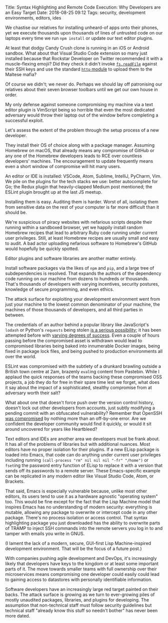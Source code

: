 Title: Syntax Highlighting and Remote Code Execution: Why Developers are an Easy Target
Date: 2018-08-25 09:12
Tags: security, development environments, editors, ides

We chastise our relatives for installing unheard-of apps onto their phones, yet
we execute thousands upon thousands of lines of untrusted code on our laptops
every time we run `npm install` or update our text editor plugins.

At least that dodgy Candy Crush clone is running in an iOS or Android sandbox.
What about that Visual Studio Code extension so many just installed because
that Rockstar Developer on Twitter recommended it with a muscle-flexing emojii?
Did they check it didn't invoke
[`fs.readFile`](https://nodejs.org/api/fs.html#fs_fs_readfile_path_options_callback)
against their SSH keys and use the standard [`http`
module](https://nodejs.org/api/http.html) to upload them to the Maltese mafia?

Of course we didn't; we never do. Perhaps we should lay off patronising our
relatives about their seven browser toolbars until we get our own house in
order.

My only defense against someone compromising my machine via a text editor
plugin is VimScript being so horrible that even the most dedicated adversary
would throw their laptop out of the window before completing a successful
exploit.

Let's assess the extent of the problem through the setup process of a new
developer.

They install their OS of choice along with a package manager. Assuming Homebrew
on macOS, that already means any compromise of GitHub or any one of the Homebrew
developers leads to RCE over countless developers' machines. The encouragement
to update frequently means even a short window of compromise will hit many
users.

An editor or IDE is installed: VSCode, Atom, Sublime, IntelliJ, PyCharm, Vim. We
pile on the plugins for the tech stacks we use: better autocomplete for Go; the
Redux plugin that heavily-clapped Medium post mentioned; the ESLint plugin
brought up at the last JS meetup.

Installing them is easy. Auditing them is harder. Worst of all, isolating them
from sensitive data on the rest of your computer is far more difficult than it
should be.

We're suspicious of piracy websites with nefarious scripts despite their running
within a sandboxed browser, yet we happily install random Homebrew recipes that
lead to arbitrary Ruby code running under current user privileges. Still, at
least Homebrew recipes are usually small and easy to audit. A bad actor
uploading nefarious software to Homebrew's GitHub would hopefully be quickly
spotted.

Editor plugins and software libraries are another matter entirely.

Install software packages via the likes of `npm` and `pip`, and a large tree of
subdependencies is resolved. That expands the authors of the dependency code
running on our machine from dozens to hundreds or thousands. That's thousands of
developers with varying incentives, security postures, knowledge of secure
programming, and even ethics.

The attack surface for exploiting your development environment went from
just your machine to the lowest common denominator of your machine, the
machines of those thousands of developers, and all third parties in between.

The credentials of an author behind a popular library like JavaScript's
`lodash` or Python's `requests` being stolen [is a serious
possibility](https://twitter.com/kennethreitz/status/869408310998552576); it
has been attempted before with [varying degrees of
success](https://eslint.org/blog/2018/07/postmortem-for-malicious-package-publishes).
Even a couple of hours passing before the compromised asset is withdrawn would
lead to compromised libraries being baked into innumerable Docker images, being
fixed in package lock files, and being pushed to production environments all
over the world.

ESLint was compromised with the subtlety of a drunkard brawling outside a
British town centre at 2am, brazenly `eval`ing content from Pastebin.  While I
applaud the quick responses of the teams backing these compromised OSS projects,
a job they do for free in their spare time lest we forget, what does it say
about the impact of a sophisticated, stealthy compromise from at adversary worth
their salt?

What about one that doesn't force push over the version control history,
doesn't lock out other developers from accounts, just subtly modifying a
pending commit with an obfuscated vulnerability? Remember that OpenSSH [was
compromised](https://www.exploit-db.com/exploits/21314/) by nothing more than
an off-by-one error. Are we confident the developer community would find it
quickly, or would it sit around uncovered for years like Heartbleed?

Text editors and IDEs are another area we developers must be frank about. It has
all of the problems of libraries but with additional nuances. Most editors have
no proper isolation for their plugins. If a new ELisp package is loaded into
Emacs, that code can do anything under current user privileges including running
`(call-process "rm" nil nil nil "-fr" "/home")` or `fset`ing the password entry
function of ELisp to replace it with a version that sends off its passwords to
a remote server. These Emacs-specific example can be replicated in any modern
editor like Visual Studio Code, Atom, or Brackets.

That said, Emacs is especially vulnerable because, unlike most other editors,
its users tend to use it as a hardware agnostic "operating system" too. This
would be fine except for the fact that the Lisp Machine model that inspires
Emacs has no understanding of modern security: everything is mutable, allowing
any package to overwrite or intercept code in any other package. There's no
process isolation or access control. That syntax highlighting package you just
downloaded has the ability to overwrite parts of TRAMP to inject SSH commands
into the remote servers you log in to and tamper with emails you write in GNUS.

(I lament the lack of a modern, secure, GUI-first Lisp Machine-inspired
development environment. That will be the focus of a future post.)

With companies pushing agile development and DevOps, it's increasingly likely
that developers have keys to the kingdom or at least some important parts of it.
The move towards smaller teams with full ownership over their microservices
means compromising one developer could easily could lead to gaining access to
datastores with personally identifiable information.

Software developers have an increasingly large red target painted on their
backs. The attack surface is growing as we turn to ever-growing piles of mostly
unaudited packages, libraries, and plugins for developing. The assumption that
non-technical staff must follow security guidelines but technical staff "already
know this stuff so needn't bother" has never been more dated.
